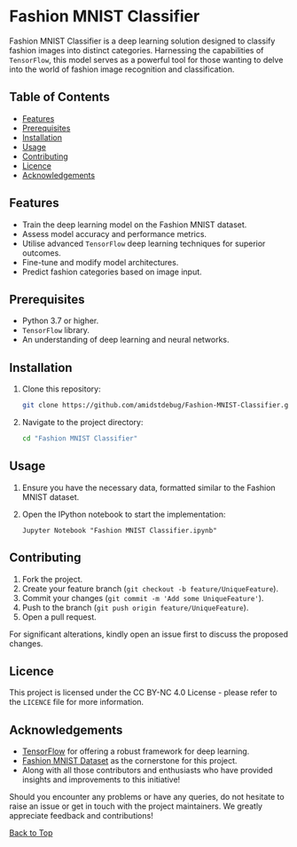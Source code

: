 
# Fashion MNIST Classifier

Fashion MNIST Classifier is a deep learning solution designed to classify fashion images into distinct categories. Harnessing the capabilities of `TensorFlow`, this model serves as a powerful tool for those wanting to delve into the world of fashion image recognition and classification.

## Table of Contents

- [Features](#features)
- [Prerequisites](#prerequisites)
- [Installation](#installation)
- [Usage](#usage)
- [Contributing](#contributing)
- [Licence](#licence)
- [Acknowledgements](#acknowledgements)

## Features

- Train the deep learning model on the Fashion MNIST dataset.
- Assess model accuracy and performance metrics.
- Utilise advanced `TensorFlow` deep learning techniques for superior outcomes.
- Fine-tune and modify model architectures.
- Predict fashion categories based on image input.

## Prerequisites

- Python 3.7 or higher.
- `TensorFlow` library.
- An understanding of deep learning and neural networks.

## Installation

1. Clone this repository:
   ```bash
   git clone https://github.com/amidstdebug/Fashion-MNIST-Classifier.git
   ```
2. Navigate to the project directory:
   ```bash
   cd "Fashion MNIST Classifier"
   ```

## Usage

1. Ensure you have the necessary data, formatted similar to the Fashion MNIST dataset.

2. Open the IPython notebook to start the implementation:
   ```
   Jupyter Notebook "Fashion MNIST Classifier.ipynb"
   ```

## Contributing

1. Fork the project.
2. Create your feature branch (`git checkout -b feature/UniqueFeature`).
3. Commit your changes (`git commit -m 'Add some UniqueFeature'`).
4. Push to the branch (`git push origin feature/UniqueFeature`).
5. Open a pull request.

For significant alterations, kindly open an issue first to discuss the proposed changes.

## Licence

This project is licensed under the CC BY-NC 4.0 License - please refer to the `LICENCE` file for more information.

## Acknowledgements

- [TensorFlow](https://www.tensorflow.org/) for offering a robust framework for deep learning.
- [Fashion MNIST Dataset](https://github.com/zalandoresearch/fashion-mnist) as the cornerstone for this project.
- Along with all those contributors and enthusiasts who have provided insights and improvements to this initiative!

Should you encounter any problems or have any queries, do not hesitate to raise an issue or get in touch with the project maintainers. We greatly appreciate feedback and contributions!

[Back to Top](#fashion-mnist-classifier)